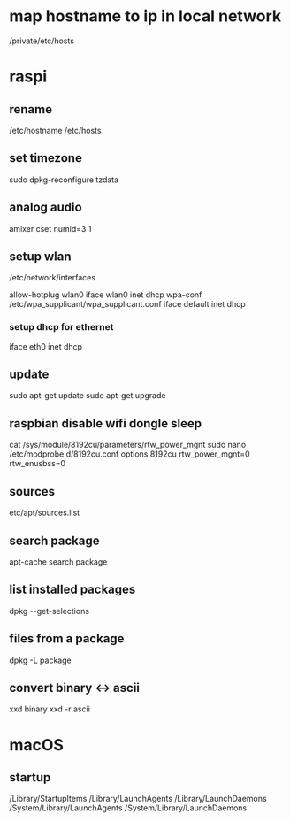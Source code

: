 # map hostname to ip in local network

/private/etc/hosts

# raspi

## rename

/etc/hostname
/etc/hosts

## set timezone

sudo dpkg-reconfigure tzdata

## analog audio

amixer cset numid=3 1

## setup wlan

/etc/network/interfaces

allow-hotplug wlan0
iface wlan0 inet dhcp
    wpa-conf /etc/wpa_supplicant/wpa_supplicant.conf
iface default inet dhcp

### setup dhcp for ethernet

iface eth0 inet dhcp

## update

sudo apt-get update
sudo apt-get upgrade

## raspbian disable wifi dongle sleep

cat /sys/module/8192cu/parameters/rtw_power_mgnt
sudo nano /etc/modprobe.d/8192cu.conf
options 8192cu rtw_power_mgnt=0 rtw_enusbss=0

## sources

etc/apt/sources.list

## search package

apt-cache search package

## list installed packages

dpkg --get-selections

## files from a package

dpkg -L package

## convert binary <-> ascii
xxd binary
xxd -r ascii

# macOS 

## startup

/Library/StartupItems
/Library/LaunchAgents
/Library/LaunchDaemons
/System/Library/LaunchAgents
/System/Library/LaunchDaemons
